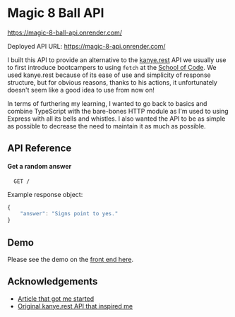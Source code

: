 # Magic 8 Ball API

https://magic-8-ball-api.onrender.com/

Deployed API URL: https://magic-8-api.onrender.com/

I built this API to provide an alternative to the [kanye.rest](https://kanye.rest/) API we usually use to first introduce bootcampers to using `fetch` at the [School of Code](https://www.schoolofcode.com/). We used kanye.rest because of its ease of use and simplicity of response structure, but for obvious reasons, thanks to his actions, it unfortunately doesn't seem like a good idea to use from now on!

In terms of furthering my learning, I wanted to go back to basics and combine TypeScript with the bare-bones HTTP module as I'm used to using Express with all its bells and whistles. I also wanted the API to be as simple as possible to decrease the need to maintain it as much as possible.

## API Reference

#### Get a random answer

```http
  GET /
```

Example response object:

```js
{
    "answer": "Signs point to yes."
}
```

## Demo

Please see the demo on the [front end here](https://magic-8-ball-api.onrender.com/).

## Acknowledgements

- [Article that got me started](https://blog.logrocket.com/build-rest-api-typescript-using-native-modules/)
- [Original kanye.rest API that inspired me](https://kanye.rest/)
